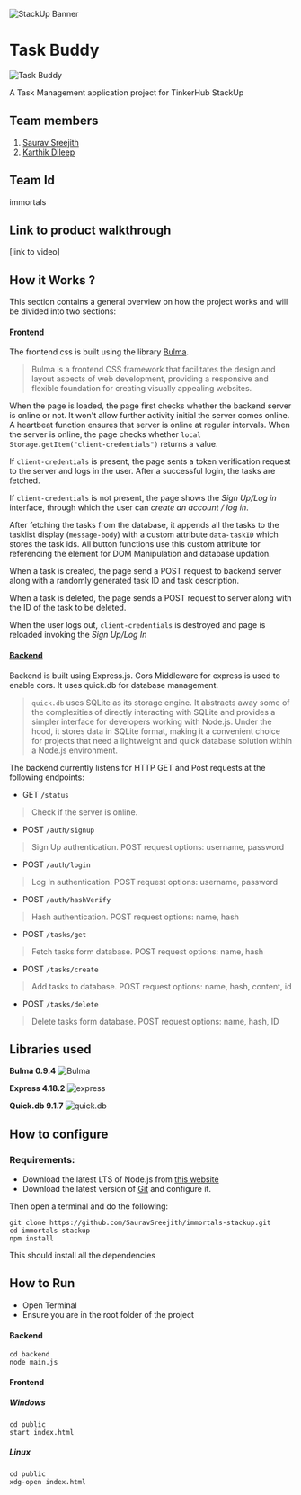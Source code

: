 ![StackUp Banner](https://media.discordapp.net/attachments/1155198278787411968/1171457436419375115/stackup20banner.png)
# Task Buddy
![Task Buddy](https://cdn.discordapp.com/attachments/1155198278787411968/1172039439330054184/TASK_BUDDY-removebg-preview_1.png)

A Task Management application project for TinkerHub StackUp
## Team members
1. [Saurav Sreejith](https://github.com/SauravSreejith)
2. [Karthik Dileep](https://github.com/imkarthikdileep)
## Team Id
immortals
## Link to product walkthrough
[link to video]
## How it Works ?
This section contains a general overview on how the project works and will be divided into two sections:
#### <u>Frontend</u>
The frontend css is built using the library [Bulma](https://bulma.io/).

> Bulma is a frontend CSS framework that facilitates the design and layout aspects of web development, providing a responsive and flexible foundation for creating visually appealing websites.


When the page is loaded, the page first checks whether the backend server is online or not. It won't allow further activity initial the server comes online. A heartbeat function ensures that server is online at regular intervals. When the server is online, the page checks whether `local Storage.getItem("client-credentials")` returns a value. 

If `client-credentials` is present, the page sents a token verification request to the server and logs in the user. After a successful login, the tasks are fetched. 

If `client-credentials` is not present, the page shows the *Sign Up/Log in* interface, through which the user can *create an account / log in*. 

After fetching the tasks from the database, it appends all the tasks to the tasklist display (`message-body`) with a custom attribute `data-taskID` which stores the task ids. All button functions use this custom attribute for referencing the element for DOM Manipulation and database updation.

When a task is created, the page send a POST request to backend server along with a randomly generated task ID and task description. 

When a task is deleted, the page sends a POST request to server along with the ID of the task to be deleted. 

When the user logs out, `client-credentials` is destroyed and page is reloaded invoking the *Sign Up/Log In*
#### <u>Backend</u>
Backend is built using Express.js. Cors Middleware for express is used to enable cors. It uses quick.db for database management. 

> `quick.db` uses SQLite as its storage engine. It abstracts away some of the complexities of directly interacting with SQLite and provides a simpler interface for developers working with Node.js. Under the hood, it stores data in SQLite format, making it a convenient choice for projects that need a lightweight and quick database solution within a Node.js environment.

The backend currently listens for HTTP GET and Post requests at the following endpoints:
- GET `/status`
>Check if the server is online. 
- POST `/auth/signup`
> Sign Up authentication. 
> POST request options: username, password 
- POST `/auth/login`
> Log In authentication. 
> POST request options: username, password
- POST `/auth/hashVerify`
> Hash authentication. 
> POST request options: name, hash
- POST `/tasks/get`
> Fetch tasks form database. 
> POST request options: name, hash
- POST `/tasks/create`
> Add tasks to database. 
> POST request options: name, hash, content, id
- POST `/tasks/delete`
> Delete tasks form database. 
> POST request options: name, hash, ID 

## Libraries used

**Bulma 0.9.4**
![Bulma](https://media.discordapp.net/attachments/1155198278787411968/1173846268116750358/Picsart_23-11-14_10-10-43-210.jpg) 

**Express 4.18.2**
![express](https://media.discordapp.net/attachments/1155198278787411968/1173846225494220880/Picsart_23-11-14_10-12-43-222.jpg)

**Quick.db 9.1.7**
![quick.db](https://media.discordapp.net/attachments/1155198278787411968/1173846203243434055/Picsart_23-11-14_10-15-35-322.jpg)
## How to configure
### Requirements: 
- Download the latest LTS of Node.js from [this website](https://nodejs.org/en/)
- Download the latest version of [Git](https://git-scm.com/) and configure it.

Then open a terminal and do the following:
```
git clone https://github.com/SauravSreejith/immortals-stackup.git
cd immortals-stackup
npm install
```
This should install all the dependencies
## How to Run

- Open Terminal
- Ensure you are in the root folder of the project

#### Backend

```
cd backend
node main.js
```

#### Frontend

##### Windows
```
cd public
start index.html
```
##### Linux
```
cd public
xdg-open index.html
```